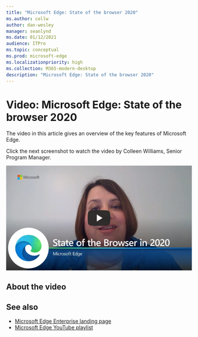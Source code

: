 ```yaml
---
title: "Microsoft Edge: State of the browser 2020"
ms.author: collw
author: dan-wesley
manager: seanlynd
ms.date: 01/12/2021
audience: ITPro
ms.topic: conceptual
ms.prod: microsoft-edge
ms.localizationpriority: high
ms.collection: M365-modern-desktop
description: "Microsoft Edge: State of the browser 2020"
---
```


# Video: Microsoft Edge: State of the browser 2020

The video in this article gives an overview of the key features of Microsoft Edge.

Click the next screenshot to watch the video by Colleen Williams, Senior Program Manager.

[![Microsoft Edge: State of the browser](media/microsoft-edge-video-state-of-browser/0.png)](http://www.youtube.com/watch?v=ajdoE4wmzV0 "Microsoft Edge - State of the browser 2020")

## About the video




## See also

- [Microsoft Edge Enterprise landing page](https://aka.ms/EdgeEnterprise)
- [Microsoft Edge YouTube playlist](https://www.youtube.com/playlist?list=PLXtHYVsvn_b-uXh1tMeYpT-0iD8tD3tFy)